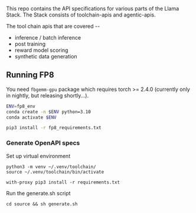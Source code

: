 This repo contains the API specifications for various parts of the Llama Stack.
The Stack consists of toolchain-apis and agentic-apis. 

The tool chain apis that are covered -- 
- inference / batch inference
- post training
- reward model scoring
- synthetic data generation


## Running FP8

You need `fbgemm-gpu` package which requires torch >= 2.4.0 (currently only in nightly, but releasing shortly...). 

```bash
ENV=fp8_env
conda create -n $ENV python=3.10
conda activate $ENV

pip3 install -r fp8_requirements.txt
```


### Generate OpenAPI specs 

Set up virtual environment 

```
python3 -m venv ~/.venv/toolchain/ 
source ~/.venv/toolchain/bin/activate

with-proxy pip3 install -r requirements.txt 

```

Run the generate.sh script 

```
cd source && sh generate.sh
```

